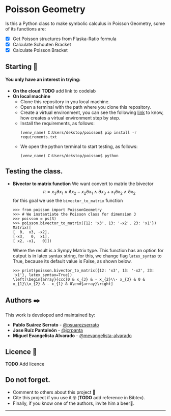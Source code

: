 # Poisson Geometry
Is this a Python class to make symbolic calculus in Poisson Geometry, some of its functions are:

 - [x] Get Poisson structures from Flaska-Ratio formula
 - [x] Calculate Schouten Bracket
 - [x] Calculate Poisson Bracket

## Starting 🚀
#### You only have an interest in trying:
 * __On the cloud__
   __TODO__ add link to codelab
 * __On local machine__
   * Clone this repository in you local machine.
   * Open a terminal with the path where you clone this repository.
   * Create a virtual environment, you can see the following [link](https://gist.github.com/mevangelista-alvarado/8ee2fd663e7446e543fc04eacce0f303) to know, how creates a virtual environment step by step.
   * Install the requirements, as follows:
      ```
      (venv_name) C:Users/dekstop/poisson$ pip install -r requirements.txt
      ```
   * We open the python terminal to start testing, as follows:
      ```
      (venv_name) C:Users/dekstop/poisson$ python
      ```

## Testing the class.
 * __Bivector to matrix function__
   We want convert to matrix the bivector $$\pi = x_{3}\partial x_{1}\wedge\partial x_2 - x_{2}\partial x_{1}\wedge\partial x_3 + x_{1}\partial x_{2}\wedge\partial x_2$$
   for this goal we use the `bivector_to_matrix` function
   ```
   >>> from poisson import PoissonGeometry
   >>> # We instantiate the Poisson class for dimension 3
   >>> poisson = ps(3)
   >>> poisson.bivector_to_matrix({12: 'x3', 13: '-x2', 23: 'x1'})
   Matrix([
   [  0,  x3, -x2],
   [-x3,   0,  x1],
   [ x2, -x1,   0]])
   ```
   Where the result is a Sympy Matrix type.
This function has an option for output is in latex syntax string, for this, we change flag `latex_syntax` to True, because its default value is False, as shown below.
   ```
   >>> print(poisson.bivector_to_matrix({12: 'x3', 13: '-x2', 23: 'x1'}, latex_syntax=True))
   \left[\begin{array}{ccc}0 & x_{3} & - x_{2}\\- x_{3} & 0 & x_{1}\\x_{2} & - x_{1} & 0\end{array}\right]
   ```

## Authors ✒️
This work is developed and maintained by:
 * **Pablo Suárez Serrato** - [@psuarezserrato](https://github.com/psuarezserrato)
 * **Jose Ruíz Pantaleón** - [@jcrpanta](https://github.com/jcrpanta)
 * **Miguel Evangelista Alvarado** - [@mevangelista-alvarado](https://github.com/mevangelista-alvarado)

## Licence 📄
__TODO__ Add licence

## Do not forget.
* Comment to others about this project 📢
* Cite this project if you use it 🤓 (__TODO__ add reference in Bibtex).
* Finally, if you know one of the authors, invite him a beer🍺.
---
